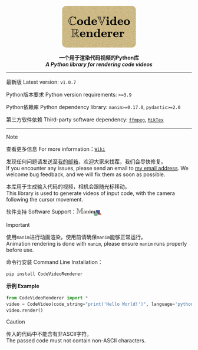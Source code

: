 <p align=center>
  <img  src="https://github.com/ZhuChongjing/CodeVideoRenderer/blob/main/README_files/logo.jpg" width="200" alt="Image Load Failed"/>
</p>

<p align=center>
  <strong>
    一个用于渲染代码视频的Python库
  </strong>
  <br/>
  <strong>
    <i>A Python library for rendering code videos</i>
  </strong>
</p>

---

最新版 Latest version: `v1.0.7`

Python版本要求 Python version requirements: `>=3.9`

Python依赖库 Python dependency library: `manim>=0.17.0`, `pydantic>=2.0`

第三方软件依赖 Third-party software dependency: [`ffmpeg`](https://ffmpeg.org//), [`MikTex`](https://miktex.org/download)

--- 

> [!NOTE]
> 查看更多信息 For more information：[`Wiki`](https://github.com/ZhuChongjing/CodeVideoRenderer/wiki)
>
> 发现任何问题请发送至[我的邮箱](mailto:zhuchongjing_pypi@163.com)，欢迎大家来找茬，我们会尽快修复。<br/>
If you encounter any issues, please send an email to [my email address](mailto:zhuchongjing_pypi@163.com). We welcome bug feedback, and we will fix them as soon as possible.

本库用于生成输入代码的视频，相机会跟随光标移动。<br/>
This library is used to generate videos of input code, with the camera following the cursor movement.

软件支持 Software Support：[<img src="https://github.com/ZhuChongjing/CodeVideoRenderer/blob/main/README_files/manim.jpg" width="70" align="center" />](https://github.com/manimCommunity/manim)

> [!IMPORTANT]
> 使用`manim`进行动画渲染，使用前请确保`manim`能够正常运行。<br/>
Animation rendering is done with `manim`, please ensure `manim` runs properly before use.

命令行安装 Command Line Installation：
```bash
pip install CodeVideoRenderer
```

**示例 Example**

```python
from CodeVideoRenderer import *
video = CodeVideo(code_string="print('Hello World!')", language='python')
video.render()
```

> [!CAUTION]
> 传入的代码中不能含有非ASCII字符。<br/>The passed code must not contain non-ASCII characters.
